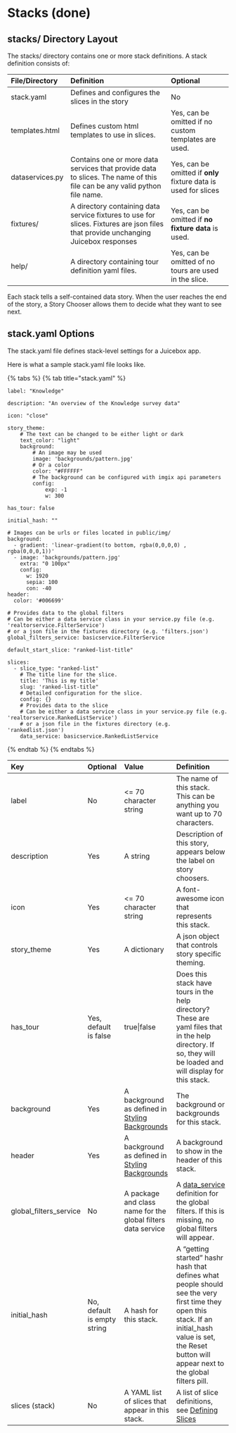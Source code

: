 # Stacks \(done\)

## stacks/ Directory Layout

The stacks/ directory contains one or more stack definitions. A stack definition consists of:

| File/Directory | Definition | Optional |
| :--- | :--- | :--- |
| stack.yaml | Defines and configures the slices in the story | No  |
| templates.html | Defines custom html templates to use in slices. | Yes, can be omitted if no custom templates are used. |
| dataservices.py | Contains one or more data services that provide data to slices. The name of this file can be any valid python file name. | Yes, can be omitted if **only** fixture data is used for slices  |
| fixtures/ | A directory containing data service fixtures to use for slices. Fixtures are json files that provide unchanging Juicebox responses | Yes, can be omitted if **no fixture data** is used. |
| help/ | A directory containing tour definition yaml files.  | Yes, can be omitted of no tours are used in the slice. |

Each stack tells a self-contained data story. When the user reaches the end of the story, a Story Chooser allows them to decide what they want to see next.

## stack.yaml Options

The stack.yaml file defines stack-level settings for a Juicebox app. 

Here is what a sample stack.yaml file looks like.

{% tabs %}
{% tab title="stack.yaml" %}
```text
label: "Knowledge"

description: "An overview of the Knowledge survey data"

icon: "close"

story_theme:
    # The text can be changed to be either light or dark
    text_color: "light"
    background:
        # An image may be used
        image: 'backgrounds/pattern.jpg'
        # Or a color
        color: "#FFFFFF"
        # The background can be configured with imgix api parameters
        config:
            exp: -1
            w: 300
            
has_tour: false

initial_hash: ""

# Images can be urls or files located in public/img/
background:
  - gradient: 'linear-gradient(to bottom, rgba(0,0,0,0) , rgba(0,0,0,1))'
  - image: 'backgrounds/pattern.jpg'
    extra: "0 100px"
    config:
      w: 1920
      sepia: 100
      con: -40
header:
  color: '#006699'
  
# Provides data to the global filters
# Can be either a data service class in your service.py file (e.g. 'realtorservice.FilterService')
# or a json file in the fixtures directory (e.g. 'filters.json')
global_filters_service: basicservice.FilterService

default_start_slice: "ranked-list-title"

slices:
  - slice_type: "ranked-list"
    # The title line for the slice.
    title: 'This is my title'
    slug: 'ranked-list-title"
    # Detailed configuration for the slice.
    config: {}
    # Provides data to the slice
    # Can be either a data service class in your service.py file (e.g. 'realtorservice.RankedListService')
    # or a json file in the fixtures directory (e.g. 'rankedlist.json')
    data_service: basicservice.RankedListService
```
{% endtab %}
{% endtabs %}

| Key | Optional | Value | Definition |
| :--- | :--- | :--- | :--- |
| label | No | &lt;= 70 character string | The name of this stack. This can be anything you want up to 70 characters. |
| description | Yes | A string | Description of this story, appears below the label on story choosers. |
| icon | Yes | &lt;= 70 character string | A font-awesome icon that represents this stack. |
| story\_theme | Yes | A dictionary | A json object that controls story specific theming. |
| has\_tour | Yes, default is false | true\|false | Does this stack have tours in the help directory? These are yaml files that in the help directory. If so, they will be loaded and will display for this stack. |
| background | Yes | A background as defined in [Styling Backgrounds](../../where-should-i-live/applying-backgrounds-to-stacks-and-slices.md#styling-backgrounds) | The background or backgrounds for this stack. |
| header | Yes | A background as defined in [Styling Backgrounds](../../where-should-i-live/applying-backgrounds-to-stacks-and-slices.md#styling-backgrounds) | A background to show in the header of this stack. |
| global\_filters\_service | No | A package and class name for the global filters data service | A [data\_service](../slices/slices-and-common-configuration.md#data_service) definition for the global filters. If this is missing, no global filters will appear. |
| initial\_hash | No, default is empty string | A hash for this stack. | A “getting started” hashr hash that defines what people should see the very first time they open this stack. If an initial\_hash value is set, the Reset button will appear next to the global filters pill. |
| slices \(stack\) | No | A YAML list of slices that appear in this stack. | A list of slice definitions, see [Defining Slices](../slices/defining-slices.md) |


